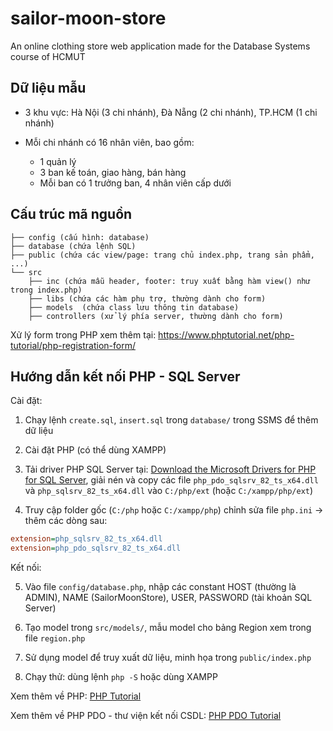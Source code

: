 # sailor-moon-store
An online clothing store web application made for the Database Systems course of HCMUT

## Dữ liệu mẫu

- 3 khu vực: Hà Nội (3 chi nhánh), Đà Nẵng (2 chi nhánh), TP.HCM (1 chi nhánh)

- Mỗi chi nhánh có 16 nhân viên, bao gồm:

    - 1 quản lý
    - 3 ban kế toán, giao hàng, bán hàng
    - Mỗi ban có 1 trưởng ban, 4 nhân viên cấp dưới

## Cấu trúc mã nguồn

```
├── config (cấu hình: database)
├── database (chứa lệnh SQL)
├── public (chứa các view/page: trang chủ index.php, trang sản phẩm, ...)
└── src    
    ├── inc (chứa mẫu header, footer: truy xuất bằng hàm view() như trong index.php)
    ├── libs (chứa các hàm phụ trợ, thường dành cho form)
    ├── models  (chứa class lưu thông tin database)
    ├── controllers (xử lý phía server, thường dành cho form)
```

Xử lý form trong PHP xem thêm tại: https://www.phptutorial.net/php-tutorial/php-registration-form/

## Hướng dẫn kết nối PHP - SQL Server

Cài đặt:

1. Chạy lệnh `create.sql`, `insert.sql` trong `database/` trong SSMS để thêm dữ liệu

2. Cài đặt PHP (có thể dùng XAMPP)

3. Tải driver PHP SQL Server tại: [Download the Microsoft Drivers for PHP for SQL Server](https://learn.microsoft.com/en-us/sql/connect/php/download-drivers-php-sql-server?view=sql-server-ver16), 
giải nén và copy các file `php_pdo_sqlsrv_82_ts_x64.dll` và `php_sqlsrv_82_ts_x64.dll` vào `C:/php/ext` (hoặc `C:/xampp/php/ext`)

4. Truy cập folder gốc (`C:/php` hoặc `C:/xampp/php`) chỉnh sửa file `php.ini` -> thêm các dòng sau:

```ini
extension=php_sqlsrv_82_ts_x64.dll  
extension=php_pdo_sqlsrv_82_ts_x64.dll  
```

Kết nối:

5. Vào file `config/database.php`, nhập các constant HOST (thường là ADMIN), NAME (SailorMoonStore), USER, PASSWORD (tài khoản SQL Server)

6. Tạo model trong `src/models/`, mẫu model cho bảng Region xem trong file `region.php`

7. Sử dụng model để truy xuất dữ liệu, minh họa trong `public/index.php`

8. Chạy thử: dùng lệnh `php -S` hoặc dùng XAMPP

Xem thêm về PHP: [PHP Tutorial](https://www.phptutorial.net/)

Xem thêm về PHP PDO - thư viện kết nối CSDL: [PHP PDO Tutorial](https://www.phptutorial.net/php-pdo/)

